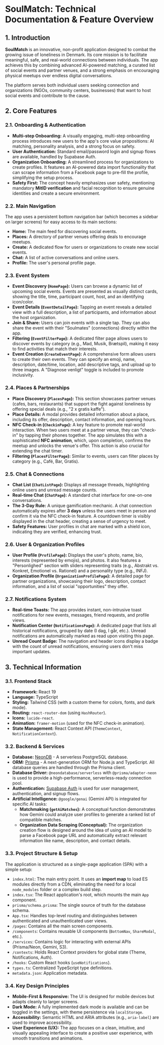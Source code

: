# SoulMatch: Technical Documentation & Feature Overview

## 1. Introduction

**SoulMatch** is an innovative, non-profit application designed to combat the growing issue of loneliness in Denmark. Its core mission is to facilitate meaningful, safe, and real-world connections between individuals. The app achieves this by combining advanced AI-powered matching, a curated list of social events and partner venues, and a strong emphasis on encouraging physical meetups over endless digital conversations.

The platform serves both individual users seeking connection and organizations (NGOs, community centers, businesses) that want to host social events and contribute to the cause.

## 2. Core Features

### 2.1. Onboarding & Authentication

*   **Multi-step Onboarding:** A visually engaging, multi-step onboarding process introduces new users to the app's core value propositions: AI matching, personality analysis, and a strong focus on safety.
*   **User Authentication:** Standard email/password login and signup flows are available, handled by Supabase Auth.
*   **Organization Onboarding:** A streamlined process for organizations to create profiles. It features an AI-powered data import functionality that can scrape information from a Facebook page to pre-fill the profile, simplifying the setup process.
*   **Safety First:** The concept heavily emphasizes user safety, mentioning mandatory **MitID verification** and facial recognition to ensure genuine identities and create a secure environment.

### 2.2. Main Navigation

The app uses a persistent bottom navigation bar (which becomes a sidebar on larger screens) for easy access to its main sections:

*   **Home:** The main feed for discovering social events.
*   **Places:** A directory of partner venues offering deals to encourage meetups.
*   **Create:** A dedicated flow for users or organizations to create new social events.
*   **Chat:** A list of active conversations and online users.
*   **Profile:** The user's personal profile page.

### 2.3. Event System

*   **Event Discovery (`HomePage`):** Users can browse a dynamic list of upcoming social events. Events are presented as visually distinct cards, showing the title, time, participant count, host, and an identifying icon/color.
*   **Event Details (`EventDetailPage`):** Tapping an event reveals a detailed view with a full description, a list of participants, and information about the host organization.
*   **Join & Share:** Users can join events with a single tap. They can also share the event with their "Soulmates" (connections) directly within the app.
*   **Filtering (`EventFilterPage`):** A dedicated filter page allows users to discover events by category (e.g., Mad, Musik, Brætspil), making it easy to find activities that match their interests.
*   **Event Creation (`CreateEventPage`):** A comprehensive form allows users to create their own events. They can specify an emoji, name, description, date/time, location, add descriptive tags, and upload up to three images. A "Diagnose venligt" toggle is included to promote inclusivity.

### 2.4. Places & Partnerships

*   **Place Discovery (`PlacesPage`):** This section showcases partner venues (cafes, bars, restaurants) that support the fight against loneliness by offering special deals (e.g., "2 x gratis kaffe").
*   **Place Details:** A modal provides detailed information about a place, including its offer, description, contact information, and opening hours.
*   **NFC Check-in (`CheckinPage`):** A key feature to promote real-world interaction. When two users meet at a partner venue, they can "check-in" by tapping their phones together. The app simulates this with a sophisticated **NFC animation**, which, upon completion, confirms the meetup and unlocks the venue's offer. This action is also crucial for extending the chat timer.
*   **Filtering (`PlacesFilterPage`):** Similar to events, users can filter places by category (e.g., Café, Bar, Gratis).

### 2.5. Chat & Connections

*   **Chat List (`ChatListPage`):** Displays all message threads, highlighting online users and unread message counts.
*   **Real-time Chat (`ChatPage`):** A standard chat interface for one-on-one conversations.
*   **The 3-Day Rule:** A unique gamification mechanic. A chat connection automatically expires after **3 days** unless the users meet in person and confirm it via the NFC check-in feature. A countdown timer is visibly displayed in the chat header, creating a sense of urgency to meet.
*   **Safety Features:** User profiles in chat are marked with a shield icon, indicating they are verified, enhancing trust.

### 2.6. User & Organization Profiles

*   **User Profile (`ProfilePage`):** Displays the user's photo, name, bio, interests (represented by emojis), and photos. It also features a "Personlighed" section with sliders representing traits (e.g., Abstrakt vs. Konkret, Emotionel vs. Rationel) and a personality type (e.g., INFJ).
*   **Organization Profile (`OrganizationProfilePage`):** A detailed page for partner organizations, showcasing their logo, description, contact information, and a list of social "opportunities" they offer.

### 2.7. Notifications System

*   **Real-time Toasts:** The app provides instant, non-intrusive toast notifications for new events, messages, friend requests, and profile views.
*   **Notification Center (`NotificationsPage`):** A dedicated page that lists all historical notifications, grouped by date (I dag, I går, etc.). Unread notifications are automatically marked as read upon visiting this page.
*   **Unread Count Badge:** The navigation and header icons display a badge with the count of unread notifications, ensuring users don't miss important updates.

## 3. Technical Information

### 3.1. Frontend Stack

*   **Framework:** React 19
*   **Language:** TypeScript
*   **Styling:** Tailwind CSS (with a custom theme for colors, fonts, and dark mode).
*   **Routing:** `react-router-dom` (using `HashRouter`).
*   **Icons:** `lucide-react`.
*   **Animation:** `framer-motion` (used for the NFC check-in animation).
*   **State Management:** React Context API (`ThemeContext`, `NotificationContext`).

### 3.2. Backend & Services

*   **Database:** [NeonDB](https://neon.tech/) - A serverless PostgreSQL database.
*   **ORM:** [Prisma](https://www.prisma.io/) - A next-generation ORM for Node.js and TypeScript. All database queries are handled through the Prisma client.
*   **Database Driver:** `@neondatabase/serverless` with `@prisma/adapter-neon` is used to provide a high-performance, serverless-ready connection pool.
*   **Authentication:** [Supabase Auth](https://supabase.com/docs/guides/auth) is used for user management, authentication, and signup flows.
*   **Artificial Intelligence:** `@google/genai` (Gemini API) is integrated for specific AI tasks:
    *   **Matchmaking (`getAiMatches`):** A conceptual function demonstrates how Gemini could analyze user profiles to generate a ranked list of compatible matches.
    *   **Organization Data Scraping (Conceptual):** The organization creation flow is designed around the idea of using an AI model to parse a Facebook page URL and automatically extract relevant information like name, description, and contact details.

### 3.3. Project Structure & Setup

The application is structured as a single-page application (SPA) with a simple setup:

*   `index.html`: The main entry point. It uses an **import map** to load ES modules directly from a CDN, eliminating the need for a local `node_modules` folder or a complex build step.
*   `index.tsx`: The React application's root, which mounts the main `App` component.
*   `prisma/schema.prisma`: The single source of truth for the database schema.
*   `App.tsx`: Handles top-level routing and distinguishes between authenticated and unauthenticated user views.
*   `/pages`: Contains all the main screen components.
*   `/components`: Contains reusable UI components (`BottomNav`, `ShareModal`, etc.).
*   `/services`: Contains logic for interacting with external APIs (Prisma/Neon, Gemini, S3).
*   `/contexts`: Holds React Context providers for global state (Theme, Notifications, Auth).
*   `/hooks`: Custom React hooks (`useNotifications`).
*   `types.ts`: Centralized TypeScript type definitions.
*   `metadata.json`: Application metadata.

### 3.4. Key Design Principles

*   **Mobile-First & Responsive:** The UI is designed for mobile devices but adapts cleanly to larger screens.
*   **Dark Mode:** A fully implemented dark mode is available and can be toggled in the settings, with theme persistence via `localStorage`.
*   **Accessibility:** Semantic HTML and ARIA attributes (e.g., `aria-label`) are used to improve accessibility.
*   **User Experience (UX):** The app focuses on a clean, intuitive, and visually appealing interface to create a positive user experience, with smooth transitions and animations.
